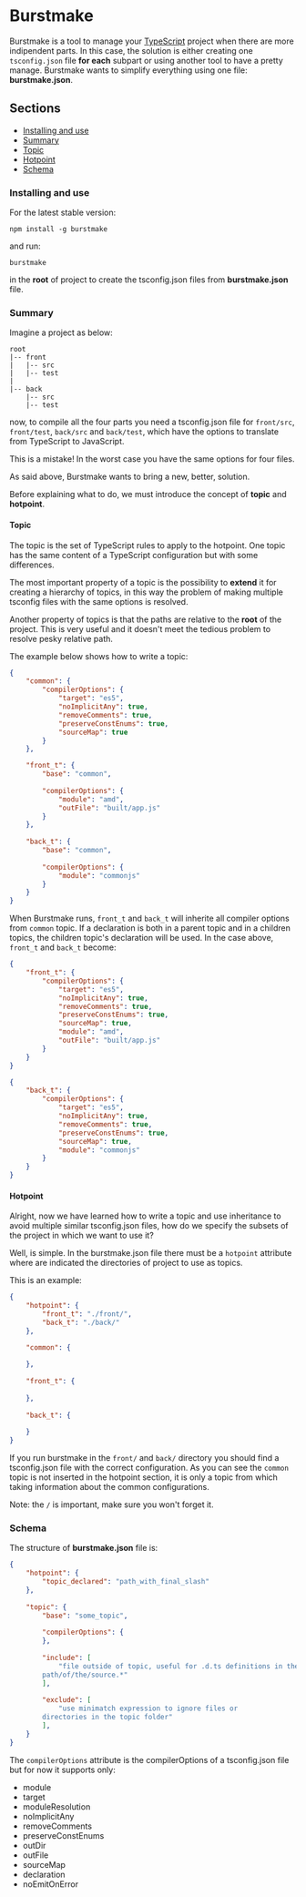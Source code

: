 # Burstmake
Burstmake is a tool to manage your [TypeScript](http://www.typescriptlang.org) project when there are more indipendent parts.
In this case, the solution is either creating one `tsconfig.json` file **for each** subpart or using another tool to have a pretty manage.
Burstmake wants to simplify everything using one file: **burstmake.json**.

## Sections
* [Installing and use](#installing-and-use)
* [Summary](#summary)
 * [Topic](#topic)
 * [Hotpoint](#hotpoint)
* [Schema](#schema)

### Installing and use
For the latest stable version:
```
npm install -g burstmake
```

and run:
```
burstmake
```

in the **root** of project to create the tsconfig.json files from **burstmake.json** file.

### Summary
Imagine a project as below:
```
root
|-- front 
|   |-- src
|   |-- test
|    
|-- back
    |-- src
    |-- test
```
now, to compile all the four parts you need a tsconfig.json file for `front/src`, `front/test`, `back/src` and `back/test`, which have the options to translate from TypeScript to JavaScript.

This is a mistake! In the worst case you have the same options for four files.
 
As said above, Burstmake wants to bring a new, better, solution.

Before explaining what to do, we must introduce the concept of **topic** and **hotpoint**.

#### Topic
The topic is the set of TypeScript rules to apply to the hotpoint. One topic has the same content of a TypeScript configuration but with some differences.
 
The most important property of a topic is the possibility to **extend** it for creating a hierarchy of topics, in this way the problem of making multiple tsconfig files with the same options is resolved.

Another property of topics is that the paths are relative to the **root** of the project. This is very useful and it doesn't meet the tedious problem to resolve pesky relative path. 

The example below shows how to write a topic:
```json
{
    "common": {
        "compilerOptions": {
            "target": "es5",
            "noImplicitAny": true,
            "removeComments": true,
            "preserveConstEnums": true,
            "sourceMap": true
        }
    },

    "front_t": {
        "base": "common",
    
        "compilerOptions": {
            "module": "amd",
            "outFile": "built/app.js"
        }
    },
    
    "back_t": {
        "base": "common",
        
        "compilerOptions": {
            "module": "commonjs"
        }
    }
}
```

When Burstmake runs, `front_t` and `back_t` will inherite all compiler options from `common` topic.
If a declaration is both in a parent topic and in a children topics, the children topic's declaration will be used. In the case above, `front_t` and `back_t` become:

```json
{
    "front_t": {
        "compilerOptions": {
            "target": "es5",
            "noImplicitAny": true,
            "removeComments": true,
            "preserveConstEnums": true,
            "sourceMap": true,
            "module": "amd",
            "outFile": "built/app.js"
        }
    }
}
```

```json
{
    "back_t": {
        "compilerOptions": {
            "target": "es5",
            "noImplicitAny": true,
            "removeComments": true,
            "preserveConstEnums": true,
            "sourceMap": true,
            "module": "commonjs"
        }
    }
}
```

#### Hotpoint
Alright, now we have learned how to write a topic and use inheritance to avoid multiple similar tsconfig.json files, how do we specify the subsets of the project in which we want to use it?

Well, is simple. In the burstmake.json file there must be a `hotpoint` attribute where are indicated the directories of project to use as topics.

This is an example:
```json
{
    "hotpoint": {
        "front_t": "./front/",
        "back_t": "./back/"
    },

    "common": {
    
    },
    
    "front_t": {
    
    },
    
    "back_t": {
    
    }
}
```
If you run burstmake in the `front/` and `back/` directory you should find a tsconfig.json file with the correct configuration. As you can see the `common` topic is not inserted in the hotpoint section, it is only a topic from which taking information about the common configurations.

Note: the `/` is important, make sure you won't forget it.

### Schema
The structure of **burstmake.json** file is:
```json
{
    "hotpoint": {
        "topic_declared": "path_with_final_slash"
    },
    
    "topic": {
        "base": "some_topic",
        
        "compilerOptions": {
        },
        
        "include": [
            "file outside of topic, useful for .d.ts definitions in the form:
	    path/of/the/source.*"
        ],
        
        "exclude": [
            "use minimatch expression to ignore files or 
	    directories in the topic folder"
        ],
    }
}
```

The `compilerOptions` attribute is the compilerOptions of a tsconfig.json file but for now it supports only:
* module
* target
* moduleResolution
* noImplicitAny
* removeComments
* preserveConstEnums
* outDir
* outFile
* sourceMap
* declaration
* noEmitOnError

